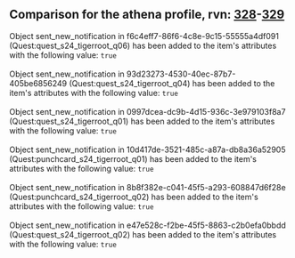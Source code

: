 ## Comparison for the athena profile, rvn: [328](https://github.com/PRO100KatYT/FortniteProfileRevisions/tree/main/profiles/athena/328%20athena.json)-[329](https://github.com/PRO100KatYT/FortniteProfileRevisions/tree/main/profiles/athena/329%20athena.json)

Object sent_new_notification in f6c4eff7-86f6-4c8e-9c15-55555a4df091 (Quest:quest_s24_tigerroot_q06) has been added to the item's attributes with the following value: `true`
<br><br>
Object sent_new_notification in 93d23273-4530-40ec-87b7-405be6856249 (Quest:quest_s24_tigerroot_q04) has been added to the item's attributes with the following value: `true`
<br><br>
Object sent_new_notification in 0997dcea-dc9b-4d15-936c-3e979103f8a7 (Quest:quest_s24_tigerroot_q01) has been added to the item's attributes with the following value: `true`
<br><br>
Object sent_new_notification in 10d417de-3521-485c-a87a-db8a36a52905 (Quest:punchcard_s24_tigerroot_q01) has been added to the item's attributes with the following value: `true`
<br><br>
Object sent_new_notification in 8b8f382e-c041-45f5-a293-608847d6f28e (Quest:punchcard_s24_tigerroot_q02) has been added to the item's attributes with the following value: `true`
<br><br>
Object sent_new_notification in e47e528c-f2be-45f5-8863-c2b0efa0bbdd (Quest:quest_s24_tigerroot_q02) has been added to the item's attributes with the following value: `true`
<br><br>
